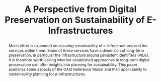 ---
abstract: Much effort is expended on assuring sustainability of e-infrastructures
  and the services within them. Some of these services have a dimension of long-term
  preservation, in particular the infrastructure around persistent identifiers (PIDs).
  It is therefore worth asking whether established approaches to long-term digital
  preservation can offer insights into planning for sustainability. This paper examines
  some aspects of the OAIS Reference Model and their applicability to sustainability
  planning for e-infrastructures.
creators:
- Lambert, Simon
date: null
document_url: https://services.phaidra.univie.ac.at/api/object/o:1079919/download
grand_parent: iPRES
institutions: []
keywords: []
landing_page_url: https://phaidra.univie.ac.at/o:1079919
language: eng
layout: publication
license: CC BY 4.0 International
notes_url: null
parent: iPRES 2019
publication_type: paper
size: 146863
slides_url: null
source_name: iPRES
stream_url: null
title: 'A Perspective from Digital Preservation on Sustainability of E-Infrastructures '
year: 2019
---
